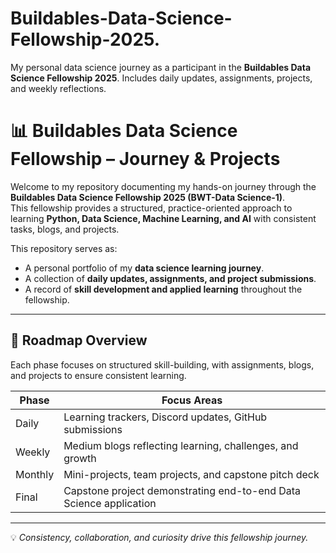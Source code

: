 # Buildables-Data-Science-Fellowship-2025.
 My personal data science journey as a participant in the **Buildables Data Science Fellowship 2025**. Includes daily updates, assignments, projects, and weekly reflections.

# 📊 Buildables Data Science Fellowship – Journey & Projects  

Welcome to my repository documenting my hands-on journey through the **Buildables Data Science Fellowship 2025 (BWT-Data Science-1)**.  
This fellowship provides a structured, practice-oriented approach to learning **Python, Data Science, Machine Learning, and AI** with consistent tasks, blogs, and projects.  

This repository serves as:  
- A personal portfolio of my **data science learning journey**.  
- A collection of **daily updates, assignments, and project submissions**.  
- A record of **skill development and applied learning** throughout the fellowship.  

---

## 📅 Roadmap Overview  

Each phase focuses on structured skill-building, with assignments, blogs, and projects to ensure consistent learning.  

| Phase | Focus Areas                                                                 |
|-------|------------------------------------------------------------------------------|
| Daily | Learning trackers, Discord updates, GitHub submissions                      |
| Weekly| Medium blogs reflecting learning, challenges, and growth                    |
| Monthly | Mini-projects, team projects, and capstone pitch deck                     |
| Final | Capstone project demonstrating end-to-end Data Science application          |

---

💡 *Consistency, collaboration, and curiosity drive this fellowship journey.*
